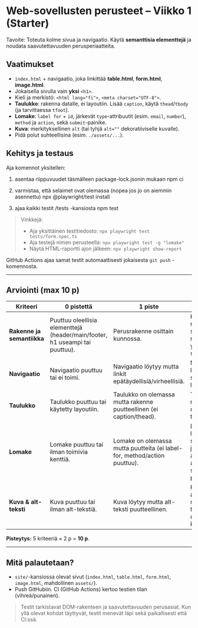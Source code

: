 # Web-sovellusten perusteet – Viikko 1 (Starter)

Tavoite: Toteuta kolme sivua ja navigaatio. Käytä **semanttisia elementtejä** ja noudata saavutettavuuden perusperiaatteita.

## Vaatimukset

- `index.html` + navigaatio, joka linkittää **table.html**, **form.html**, **image.html**.
- Jokaisella sivulla vain **yksi** `<h1>`.
- Kieli ja merkistö: `<html lang="fi">`, `<meta charset="UTF-8">`.
- **Taulukko**: rakenna datalle, ei layoutiin. Lisää `caption`, käytä `thead`/`tbody` (ja tarvittaessa `tfoot`).
- **Lomake**: `label for` + `id`, järkevät `type`-attribuutit (esim. `email`, `number`), `method` ja `action`, sekä `submit`-painike.
- **Kuva**: merkityksellinen `alt` (tai tyhjä `alt=""` dekoratiiviselle kuvalle).
- Pidä polut suhteellisina (esim. `./assets/...`).

## Kehitys ja testaus
Aja komennot yksitellen:
1. asentaa riippuvuudet täsmälleen package-lock.jsonin mukaan
npm ci

2. varmistaa, että selaimet ovat olemassa (nopea jos jo on aiemmin asennettu)
npx @playwright/test install

3. ajaa kaikki testit /tests -kansiosta
npm test

   

> Vinkkejä:
> - Aja yksittäinen testitiedosto: `npx playwright test tests/form.spec.ts`
> - Aja testejä nimen perusteella: `npx playwright test -g "lomake"`
> - Näytä HTML-raportti ajon jälkeen: `npx playwright show-report`

GitHub Actions ajaa samat testit automaattisesti jokaisesta `git push` -komennosta.

---

## Arviointi (max 10 p)

| Kriteeri | 0 pistettä | 1 piste | 2 pistettä |
|----------|------------|---------|------------|
| **Rakenne ja semantiikka** | Puuttuu oleellisia elementtejä (header/main/footer, h1 useampi tai puuttuu). | Perusrakenne osittain kunnossa. | Kaikki sivut noudattavat semanttista runkoa ja vain yksi `<h1>` per sivu. |
| **Navigaatio** | Navigaatio puuttuu tai ei toimi. | Navigaatio löytyy mutta linkit epätäydellisiä/virheellisiä. | Navigaatio löytyy kaikilta sivuilta ja kaikki linkit toimivat. |
| **Taulukko** | Taulukko puuttuu tai käytetty layoutiin. | Taulukko on olemassa mutta rakenne puutteellinen (ei caption/thead). | Taulukko on rakenteellisesti oikea (caption, thead, tbody). |
| **Lomake** | Lomake puuttuu tai ilman toimivia kenttiä. | Lomake on olemassa mutta puutteita (ei label-for, method/action puuttuu). | Lomake sisältää label–id sidonnat, järkevät type-arvot, method & action, sekä submit-painikkeen. |
| **Kuva & alt-teksti** | Kuva puuttuu tai ilman alt-tekstiä. | Kuva löytyy mutta alt-teksti puutteellinen. | Kuva löytyy ja alt-teksti on merkityksellinen tai tyhjä dekoratiiviselle kuvalle. |

**Pisteytys:** 5 kriteeriä × 2 p = **10 p**.

---

## Mitä palautetaan?

- `site/`-kansiossa olevat sivut (`index.html`, `table.html`, `form.html`, `image.html`, mahdollinen `assets/`).
- Push GitHubiin. CI (GitHub Actions) kertoo testien tilan (vihreä/punainen).

> Testit tarkistavat DOM-rakenteen ja saavutettavuuden perusasiat. Kun yllä olevat kohdat täyttyvät, testit menevät läpi sekä paikallisesti että CI:ssä.

<!-- Trigger commit 11/01/2025 22:02:34 -->
